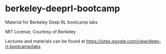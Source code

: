 # berkeley-deeprl-bootcamp
Material for Berkeley Deep RL bootcamp labs

MIT License, Courtesy of Berkeley 

Lectures and materials can be found at https://sites.google.com/view/deep-rl-bootcamp/labs
